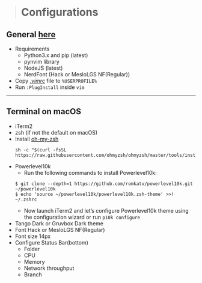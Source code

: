 > # **Configurations**

## General [here](../README.md)

* Requirements
  * Python3.x and pip (latest)
  * pynvim library
  * NodeJS (latest)
  * NerdFont (Hack or MesloLGS NF(Regular))
* Copy [_.vimrc_](.vimrc) file to `%USERPROFILE%`
* Run `:PlugInstall` inside `vim`
---

## Terminal on macOS

* iTerm2
* zsh (if not the default on macOS)
* Install [oh-my-zsh](https://ohmyz.sh)
    ```
    sh -c "$(curl -fsSL https://raw.githubusercontent.com/ohmyzsh/ohmyzsh/master/tools/install.sh)"
    ```
* Powerlevel10k
    * Run the following commands to install Powerlevel10k:
    ```
    $ git clone --depth=1 https://github.com/romkatv/powerlevel10k.git ~/powerlevel10k
    $ echo 'source ~/powerlevel10k/powerlevel10k.zsh-theme' >>! ~/.zshrc
    ```
    * Now launch iTerm2 and let’s configure Powerlevel10k theme using the configuration wizard or run `p10k configure`
* Tango Dark or Gruvbox Dark theme
* Font Hack or MesloLGS NF(Regular)
* Font size 14px
* Configure Status Bar(bottom)
    * Folder
    * CPU
    * Memory
    * Network throughput
    * Branch
